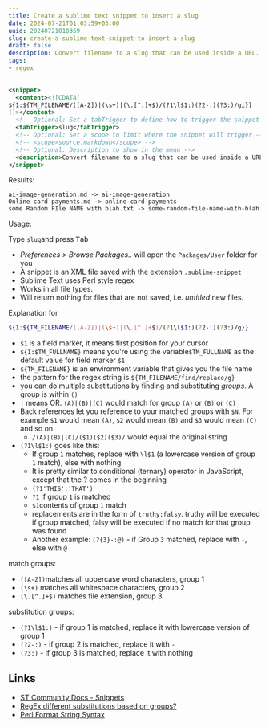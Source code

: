 ```yaml
---
title: Create a sublime text snippet to insert a slug
date: 2024-07-21T01:03:59+03:00
uuid: 20240721010359
slug: create-a-sublime-text-snippet-to-insert-a-slug
draft: false
description: Convert filename to a slug that can be used inside a URL. Replace spaces with dashes, convert characters to lowercase and remove file extension. Insert slug values inside Sublime Text with a snippet
tags: 
- regex
---
```


```xml
<snippet>
  <content><![CDATA[
${1:${TM_FILENAME/([A-Z])|(\s+)|(\.[^.]+$)/(?1\l$1:)(?2-:)(?3:)/gi}}
]]></content>
  <!-- Optional: Set a tabTrigger to define how to trigger the snippet -->
  <tabTrigger>slug</tabTrigger> 
  <!-- Optional: Set a scope to limit where the snippet will trigger -->
  <!-- <scope>source.markdown</scope> -->
  <!-- Optional: Description to show in the menu -->
  <description>Convert filename to a slug that can be used inside a URL. Replace spaces with dashes, convert characters to lowercase and remove file extension</description>
</snippet>
```

Results:

```
ai-image-generation.md -> ai-image-generation
Online card payments.md -> online-card-payments
some Random FIle NAME with blah.txt -> some-random-file-name-with-blah
```

Usage:

Type `slug`and press <kbd>Tab</kbd>

- _Preferences > Browse Packages.._ will open the `Packages/User` folder for you
- A snippet is an XML file saved with the extension `.sublime-snippet`
- Sublime Text uses Perl style regex
- Works in all file types.
- Will return nothing for files that are not saved, i.e. _untitled_ new files.



Explanation for 

```bash
${1:${TM_FILENAME/([A-Z])|(\s+)|(\.[^.]+$)/(?1\l$1:)(?2-:)(?3:)/g}}
```
- `$1` is a field marker, it means first position for your cursor
- `${1:$TM_FULLNAME}` means you're using the variable`$TM_FULLNAME` as the default value for field marker `$1`
- `${TM_FILENAME}` is an environment variable that gives you the file name
- the pattern for the regex string is `${TM_FILENAME/find/replace/g}`
- you can do multiple substitutions by finding and substituting _groups_. A group is within `()`
- `|` means OR. `(A)|(B)|(C)` would match for group `(A)` or `(B)` or `(C)`
- Back references let you reference to your matched groups with `$N`. For example `$1` would mean `(A)`, `$2` would mean `(B)` and `$3` would mean `(C)` and so on
  - `/(A)|(B)|(C)/($1)($2)($3)/` would equal the original string
- `(?1\l$1:)` goes like this:
  - If group `1` matches, replace with `\l$1` (a lowercase version of group `1` match), else with nothing. 
  - It is pretty similar to conditional (ternary) operator in JavaScript, except that the ? comes in the beginning
  - `(?1'THIS':'THAT')`
  - `?1` if group `1` is matched
  - `$1`contents of group `1` match
  - replacements are in the form of `truthy:falsy`. truthy will be executed if group matched, falsy will be executed if no match for that group was found
  - Another example: `(?{3}-:@)` - if Group `3` matched, replace with `-`, else with `@`

match groups:

- `([A-Z])`matches all uppercase word characters, group 1 
- `(\s+)` matches all whitespace characters, group 2
- `(\.[^.]+$)` matches file extension, group 3

substitution groups:

- `(?1\l$1:)` - if group 1 is matched, replace it with lowercase version of group 1
- `(?2-:)` - if group 2 is matched, replace it with `-`
- `(?3:)` - if group 3 is matched, replace it with nothing

Links
---
- [ST Community Docs - Snippets](https://docs.sublimetext.io/guide/extensibility/snippets.html)
- [RegEx different substitutions based on groups?](https://stackoverflow.com/a/46035491/890814)
- [Perl Format String Syntax](https://www.boost.org/doc/libs/1_44_0/libs/regex/doc/html/boost_regex/format/perl_format.html)